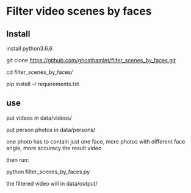 
# Filter video scenes by faces


## Install
install python3.6.6

git clone https://github.com/ghosthamlet/filter_scenes_by_faces.git

cd filter_scenes_by_faces/

pip install -r requirements.txt


## use
put videos in data/videos/

put person photos in data/persons/

one photo has to contain just one face, more photos with different face angle, more accuracy the result video

then run: 

python filter_scenes_by_faces.py

the filtered video will in data/output/

